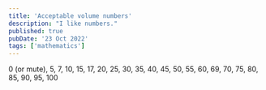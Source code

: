 ```yaml
---
title: 'Acceptable volume numbers'
description: "I like numbers."
published: true
pubDate: '23 Oct 2022'
tags: ['mathematics']
---
```


0 (or mute), 5, 7, 10, 15, 17, 20, 25, 30, 35, 40, 45, 50, 55, 60, 69, 70, 75, 80, 85, 90, 95, 100